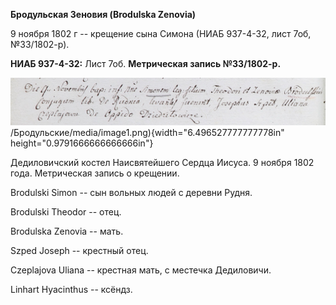 **Бродульская Зеновия (Brodulska Zenovia)**

9 ноября 1802 г -- крещение сына Симона (НИАБ 937-4-32, лист 7об,
№33/1802-р).

**НИАБ 937-4-32:** Лист 7об. **Метрическая запись №33/1802-р.**

![](./media/fa326a365a323f6629b2c724e6a393958601095e.png)/Бродульские/media/image1.png){width="6.496527777777778in"
height="0.9791666666666666in"}

Дедиловичский костел Наисвятейшего Сердца Иисуса. 9 ноября 1802 года.
Метрическая запись о крещении.

Brodulski Simon -- сын вольных людей с деревни Рудня.

Brodulski Theodor -- отец.

Brodulska Zenovia -- мать.

Szped Joseph -- крестный отец.

Czeplajova Uliana -- крестная мать, с местечка Дедиловичи.

Linhart Hyacinthus -- ксёндз.
